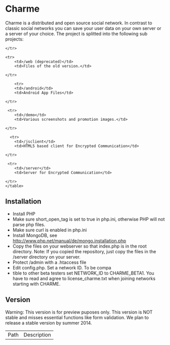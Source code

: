 ﻿# Charme


Charme is a distributed and open source social network. In contrast to classic social networks you can save your user data on your own server or a server of your choice. The project is splitted into the following sub projects:

<table>
    <tr>
        <td>Path</td>
        <td>Description</td>

    </tr>

    <tr>
        <td>/web (deprecated)</td>
        <td>Files of the old version.</td>

    </tr>

        <tr>
        <td>/android</td>
        <td>Android App Files</td>

    </tr>

     <tr>
        <td>/demo</td>
        <td>Various screenshots and promotion images.</td>

    </tr>

      <tr>
        <td>/jsclient</td>
        <td>HTML5 based client for Encrypted Communication</td>

    </tr>

     <tr>
        <td>/server</td>
        <td>Server for Encrypted Communication</td>

    </tr>
    </table>

## Installation

  * Install PHP
  * Make sure short_open_tag is set to true in php.ini, otherwise 
    PHP will not parse php files. 
  *  Make sure curl is enabled in php.ini
  * Install MongoDB, see http://www.php.net/manual/de/mongo.installation.php
  *  Copy the files on your webserver so that index.php is in the root directory. Note: If you copied the repository, just copy the files in the /server directory on your server.
  * Protect /admin with a .htaccess file
  * Edit config.php. Set a network ID. To be compa
  * tible to other beta testers set NETWORK_ID to CHARME_BETA1. You have to read and agree to license_charme.txt when joining networks starting with CHARME.

## Version

Warning: This version is for preview puposes only. This version is NOT stable and misses essential functions like form validation.
We plan to release a stable version by summer 2014.


